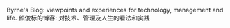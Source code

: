 Byrne's Blog: viewpoints and experiences for technology, management and life. 
颜俊标的博客: 对技术、管理及人生的看法和实践
